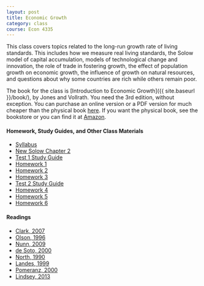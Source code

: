 ```yaml
---
layout: post
title: Economic Growth
category: class
course: Econ 4335
---
```


This class covers topics related to the long-run growth rate of living standards. This includes how we measure real living standards, the Solow model of capital accumulation, models of technological change and innovation, the role of trade in fostering growth, the effect of population growth on economic growth, the influence of growth on natural resources, and questions about why some countries are rich while others remain poor. 

The book for the class is [Introduction to Economic Growth]({{ site.baseurl }}/book/), by Jones and Vollrath. You need the 3rd edition, without exception. You can purchase an online version or a PDF version for much cheaper than the physical book [here](http://books.wwnorton.com/books/detail-formats.aspx?ID=4294969960). If you want the physical book, see the bookstore or you can find it at [Amazon](http://www.amazon.com/Introduction-Economic-Growth-Third-Edition/dp/039391917X/).

#### Homework, Study Guides, and Other Class Materials
- [Syllabus](https://dl.dropboxusercontent.com/u/6823742/s16_syl.pdf)
- [New Solow Chapter 2](https://dl.dropboxusercontent.com/u/6823742/4ed_book.pdf)
- [Test 1 Study Guide](https://dl.dropboxusercontent.com/u/6823742/s16_test1_study.pdf)
- [Homework 1](https://dl.dropboxusercontent.com/u/6823742/s16_hw1.pdf)
- [Homework 2](https://dl.dropboxusercontent.com/u/6823742/s16_hw2.pdf)
- [Homework 3](https://dl.dropboxusercontent.com/u/6823742/s16_hw3.pdf)
- [Test 2 Study Guide](https://dl.dropboxusercontent.com/u/6823742/s16_test2_study.pdf)
- [Homework 4](https://dl.dropboxusercontent.com/u/6823742/s16_hw4.pdf)
- [Homework 5](https://dl.dropboxusercontent.com/u/6823742/s16_hw5.pdf)
- [Homework 6](https://dl.dropboxusercontent.com/u/6823742/s16_hw6.pdf)

#### Readings
- [Clark, 2007](https://dl.dropboxusercontent.com/u/6823742/Clark_2007.pdf)
- [Olson, 1996](https://dl.dropboxusercontent.com/u/6823742/Olson_JEP_1996.pdf)
- [Nunn, 2009](https://dl.dropboxusercontent.com/u/6823742/Nunn_ARE_2009.pdf)
- [de Soto, 2000](https://dl.dropboxusercontent.com/u/6823742/deSoto_2000.pdf)
- [North, 1990](https://dl.dropboxusercontent.com/u/6823742/North_1990.pdf)
- [Landes, 1999](https://dl.dropboxusercontent.com/u/6823742/Landes_1999.pdf)
- [Pomeranz, 2000](https://dl.dropboxusercontent.com/u/6823742/Pomeranz_2000.pdf)
- [Lindsey, 2013](http://object.cato.org/sites/cato.org/files/pubs/pdf/pa737_web_1.pdf)
